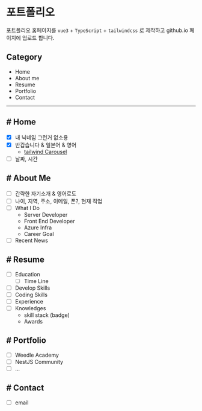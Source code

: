 # 포트폴리오

포트폴리오 홈페이지를 `vue3` + `TypeScript` + `tailwindcss` 로 제작하고 github.io 페이지에 업로드 합니다.

## Category

- Home
- About me
- Resume
- Portfolio
- Contact

<hr>

## # Home

- [x] 내 닉네임 그런거 없소용
- [x] 반갑습니다 & 일본어 & 영어
  - [tailwind Carousel](https://devdojo.com/tnylea/creating-a-slider-with-tailwind-css)
- [ ] 날짜, 시간

## # About Me

- [ ] 간략한 자기소개 & 영어로도
- [ ] 나이, 지역, 주소, 이메일, 폰?, 현재 직업
- [ ] What I Do
  - Server Developer
  - Front End Developer
  - Azure Infra
  - Career Goal
- [ ] Recent News

## # Resume

- [ ] Education
  - [ ] Time Line
- [ ] Develop Skills
- [ ] Coding Skills
- [ ] Experience
- [ ] Knowledges
  - skill stack (badge)
  - Awards

## # Portfolio

- [ ] Weedle Academy
- [ ] NestJS Community
- [ ] ...

## # Contact

- [ ] email
